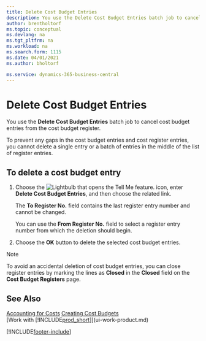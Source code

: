 ```yaml
---
title: Delete Cost Budget Entries
description: You use the Delete Cost Budget Entries batch job to cancel cost budget entries from the cost budget register.
author: brentholtorf
ms.topic: conceptual
ms.devlang: na
ms.tgt_pltfrm: na
ms.workload: na
ms.search.form: 1115
ms.date: 04/01/2021
ms.author: bholtorf

ms.service: dynamics-365-business-central
---
```

# Delete Cost Budget Entries

You use the **Delete Cost Budget Entries** batch job to cancel cost budget entries from the cost budget register.  

To prevent any gaps in the cost budget entries and cost register entries, you cannot delete a single entry or a batch of entries in the middle of the list of register entries.  

## To delete a cost budget entry  

1. Choose the ![Lightbulb that opens the Tell Me feature.](media/ui-search/search_small.png "Tell me what you want to do") icon, enter **Delete Cost Budget Entries**, and then choose the related link.  

    The **To Register No.** field contains the last register entry number and cannot be changed.  

    You can use the **From Register No.** field to select a register entry number from which the deletion should begin.  
2. Choose the **OK** button to delete the selected cost budget entries.  

> [!NOTE]  
> To avoid an accidental deletion of cost budget entries, you can close register entries by marking the lines as **Closed** in the **Closed** field on the **Cost Budget Registers** page.  

## See Also

[Accounting for Costs](finance-manage-cost-accounting.md)
[Creating Cost Budgets](finance-create-cost-budgets.md)  
[Work with [!INCLUDE[prod_short](includes/prod_short.md)]](ui-work-product.md)


[!INCLUDE[footer-include](includes/footer-banner.md)]